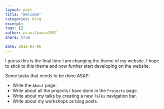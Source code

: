 ```yaml
---
layout: post
title: "Welcome"
categories: blog
excerpt:
tags: []
author: pranitbauva1997
share: true

date: 2016-03-06
---
```


I guess this is the final time I am changing the theme of my website. I
hope to stick to this theme and now further start developing on the
website.

Some tasks that needs to be done ASAP:

 - Write the `About` page.
 - Write about all the projects I have done in the `Projects` page.
 - Write about my talks by creating a new `Talks` navigation bar.
 - Write about my workshops as blog posts.

